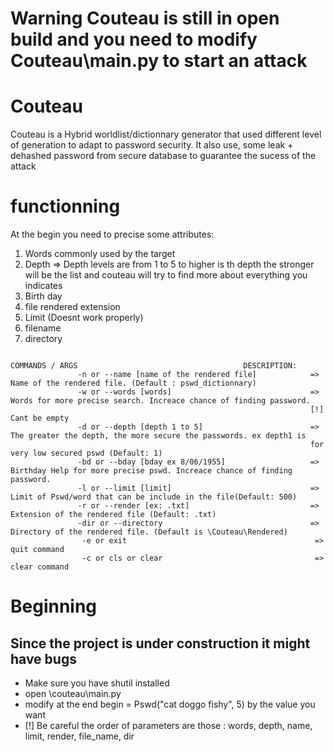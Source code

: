 # Warning Couteau is still in open build and you need to modify Couteau\main.py to start an attack
# Couteau
Couteau is a Hybrid worldlist/dictionnary generator that used different level of generation to adapt to password security.
It also use, some leak + dehashed password  from secure database to guarantee the sucess of the attack




# functionning
At the begin you need to precise some attributes: 

1. Words commonly used by the target
1. Depth => Depth levels are from 1 to 5 to higher is th depth the stronger will be the list and couteau will try to find more about everything you indicates
1. Birth day
1. file rendered extension
1. Limit (Doesnt work properly)
1. filename
1. directory
```                                                  
                                                  
COMMANDS / ARGS                                     DESCRIPTION:
               -n or --name [name of the rendered file]            => Name of the rendered file. (Default : pswd_dictionnary)
               -w or --words [words]                               => Words for more precise search. Increace chance of finding password.
                                                                   [!] Cant be empty
               -d or --depth [depth 1 to 5]                        => The greater the depth, the more secure the passwords. ex depth1 is
                                                                   for very low secured pswd (Default: 1)
               -bd or --bday [bday ex 8/06/1955]                   => Birthday Help for more precise pswd. Increace chance of finding password.
               -l or --limit [limit]                               => Limit of Pswd/word that can be include in the file(Default: 500)   
               -r or --render [ex: .txt]                           => Extension of the rendered file (Default: .txt)
               -dir or --directory                                 => Directory of the rendered file. (Default is \Couteau\Rendered)
                -e or exit                                          => quit command
                -c or cls or clear                                  => clear command   
```



# Beginning
## Since the project is under construction it might have bugs
- Make sure you have shutil installed
- open \couteau\main.py
- modify at the end begin = Pswd("cat doggo fishy", 5) by the value you want
- [!] Be careful the order of parameters are those : words, depth, name, limit, render, file_name, dir

